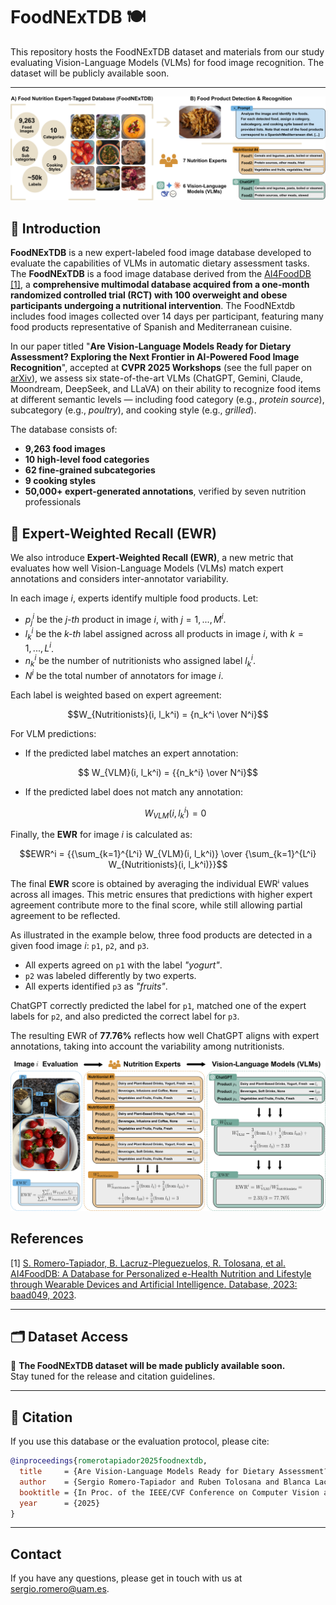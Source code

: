 
# FoodNExTDB 🍽️  

This repository hosts the FoodNExTDB dataset and materials from our study evaluating Vision-Language Models (VLMs) for food image recognition. The dataset will be publicly available soon.

---

![graphical-abstract](img/graphicalabstract.png)

## 📌 Introduction

**FoodNExTDB** is a new expert-labeled food image database developed to evaluate the capabilities of VLMs in automatic dietary assessment tasks. The **FoodNExTDB** is a food image database derived from the [AI4FoodDB](https://github.com/AI4Food/AI4FoodDB) [[1]](https://academic.oup.com/database/article/doi/10.1093/database/baad049/7226275), a **comprehensive multimodal database acquired from a one-month randomized controlled trial (RCT) with 100 overweight and obese participants undergoing a nutritional intervention**. The FoodNExtdb includes food images collected over 14 days per participant, featuring many food products representative of Spanish and Mediterranean cuisine.

In our paper titled "**Are Vision-Language Models Ready for Dietary Assessment? Exploring the Next Frontier in AI-Powered Food Image Recognition**", accepted at **CVPR 2025 Workshops** (see the full paper on [arXiv](https://arxiv.org/abs/2504.06925)), we assess six state-of-the-art VLMs (ChatGPT, Gemini, Claude, Moondream, DeepSeek, and LLaVA) on their ability to recognize food items at different semantic levels — including food category (e.g., *protein source*), subcategory (e.g., *poultry*), and cooking style (e.g., *grilled*).

The database consists of:

- **9,263 food images**  
- **10 high-level food categories**  
- **62 fine-grained subcategories**  
- **9 cooking styles**  
- **50,000+ expert-generated annotations**, verified by seven nutrition professionals

## 📏 Expert-Weighted Recall (EWR)

We also introduce **Expert-Weighted Recall (EWR)**, a new metric that evaluates how well Vision-Language Models (VLMs) match expert annotations and considers inter-annotator variability.

In each image *i*, experts identify multiple food products. Let:

- $p_j^i$ be the *j-th* product in image *i*, with $j = 1,...,M^i$.
- $l_k^i$ be the *k-th* label assigned across all products in image *i*, with $k = 1,...,L^i$.
- $n_k^i$ be the number of nutritionists who assigned label $l_k^i$.
- $N^i$ be the total number of annotators for image *i*.

Each label is weighted based on expert agreement:

```math
W_{Nutritionists}(i, l_k^i) = {n_k^i \over N^i}
```

For VLM predictions:

- If the predicted label matches an expert annotation:  
```math
  W_{VLM}(i, l_k^i) = {{n_k^i} \over N^i}
```
- If the predicted label does not match any annotation:  
  ```math
  W_{VLM}(i, l_k^i) = 0
  ```

Finally, the **EWR** for image *i* is calculated as:

```math
EWR^i = {{\sum_{k=1}^{L^i} W_{VLM}(i, l_k^i)} \over {\sum_{k=1}^{L^i} W_{Nutritionists}(i, l_k^i)}}
```

The final **EWR** score is obtained by averaging the individual EWRⁱ values across all images. This metric ensures that predictions with higher expert agreement contribute more to the final score, while still allowing partial agreement to be reflected.

As illustrated in the example below, three food products are detected in a given food image *i*: `p1`, `p2`, and `p3`.  
- All experts agreed on `p1` with the label *"yogurt"*.
- `p2` was labeled differently by two experts.
- All experts identified `p3` as *"fruits"*.

ChatGPT correctly predicted the label for `p1`, matched one of the expert labels for `p2`, and also predicted the correct label for `p3`.

The resulting EWR of **77.76%** reflects how well ChatGPT aligns with expert annotations, taking into account the variability among nutritionists.

![EWR-evaluation](img/evaluation.png)


## References

[1] [S. Romero-Tapiador, B. Lacruz-Pleguezuelos, R. Tolosana, et al. AI4FoodDB: A Database for Personalized e-Health Nutrition and Lifestyle through Wearable Devices and Artificial Intelligence. Database, 2023: baad049, 2023](https://academic.oup.com/database/article/doi/10.1093/database/baad049/7226275).

---

## 🗂️ Dataset Access

📌 **The FoodNExTDB dataset will be made publicly available soon.**  
Stay tuned for the release and citation guidelines.

---

## 📄 Citation

If you use this database or the evaluation protocol, please cite:

```bibtex
@inproceedings{romerotapiador2025foodnextdb,
  title     = {Are Vision-Language Models Ready for Dietary Assessment? Exploring the Next Frontier in AI-Powered Food Image Recognition},
  author    = {Sergio Romero-Tapiador and Ruben Tolosana and Blanca Lacruz-Pleguezuelos and Laura Judith Marcos-Zambrano and Guadalupe X. Bazán and Isabel Espinosa-Salinas and Julian Fierrez and Javier Ortega-Garcia and Enrique Carrillo de Santa Pau and Aythami Morales},
  booktitle = {In Proc. of the IEEE/CVF Conference on Computer Vision and Pattern Recognition workshops},
  year      = {2025}
}
```
---

## Contact
If you have any questions, please get in touch with us at sergio.romero@uam.es.
